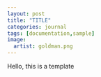 ```yaml
---
layout: post
title: "TITLE"
categories: journal
tags: [documentation,sample]
image:
  artist: goldman.png
---
```


Hello, this is a template
